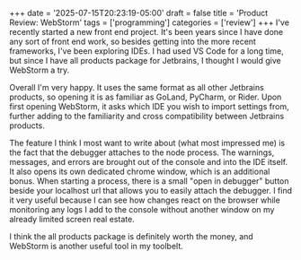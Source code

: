 +++
date = '2025-07-15T20:23:19-05:00'
draft = false
title = 'Product Review: WebStorm'
tags = ['programming']
categories = ['review']
+++
I've recently started a new front end project. It's been years since I have done any sort of front end work, so besides getting into the more recent frameworks, I've been exploring IDEs. I had used VS Code for a long time, but since I have all products package for Jetbrains, I thought I would give WebStorm a try. 

Overall I'm very happy. It uses the same format as all other Jetbrains products, so opening it is as familiar as GoLand, PyCharm, or Rider. Upon first opening WebStorm, it asks which IDE you wish to import settings from, further adding to the familiarity and cross compatibility between Jetbrains products. 

The feature I think I most want to write about (what most impressed me) is the fact that the debugger attaches to the node process. The warnings, messages, and errors are brought out of the console and into the IDE itself. It also opens its own dedicated chrome window, which is an additional bonus. When starting a process, there is a small "open in debugger" button beside your localhost url that allows you to easily attach the debugger. I find it very useful because I can see how changes react on the browser while monitoring any logs I add to the console without another window on my already limited screen real estate. 

I think the all products package is definitely worth the money, and WebStorm is another useful tool in my toolbelt. 